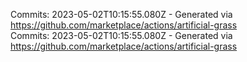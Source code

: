Commits: 2023-05-02T10:15:55.080Z - Generated via https://github.com/marketplace/actions/artificial-grass
<br>
Commits: 2023-05-02T10:15:55.080Z - Generated via https://github.com/marketplace/actions/artificial-grass
<br>
